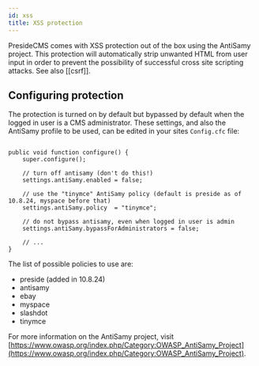 ```yaml
---
id: xss
title: XSS protection
---
```


PresideCMS comes with XSS protection out of the box using the AntiSamy project. This protection will automatically strip unwanted HTML from user input in order to prevent the possibility of successful cross site scripting attacks. See also [[csrf]].

## Configuring protection

The protection is turned on by default but bypassed by default when the logged in user is a CMS administrator. These settings, and also the AntiSamy profile to be used, can be edited in your sites `Config.cfc` file:

```luceescript

public void function configure() {
    super.configure();

    // turn off antisamy (don't do this!)
    settings.antiSamy.enabled = false;

    // use the "tinymce" AntiSamy policy (default is preside as of 10.8.24, myspace before that)
    settings.antiSamy.policy  = "tinymce"; 

    // do not bypass antisamy, even when logged in user is admin
    settings.antiSamy.bypassForAdministrators = false;

    // ...
}
```

The list of possible policies to use are:

* preside (added in 10.8.24)
* antisamy
* ebay
* myspace
* slashdot
* tinymce

For more information on the AntiSamy project, visit [https://www.owasp.org/index.php/Category:OWASP_AntiSamy_Project](https://www.owasp.org/index.php/Category:OWASP_AntiSamy_Project).